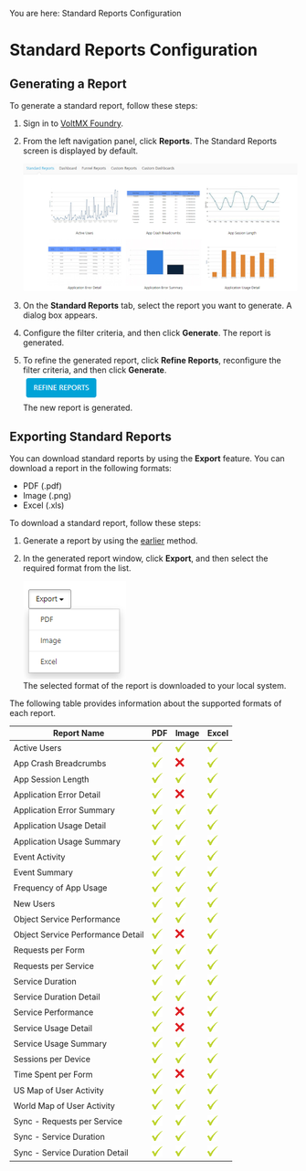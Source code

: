                              

You are here: Standard Reports Configuration

Standard Reports Configuration
==============================

Generating a Report
-------------------

To generate a standard report, follow these steps:

1.  Sign in to [VoltMX Foundry](https://manage.hclvoltmx.com/).
2.  From the left navigation panel, click **Reports**. The Standard Reports screen is displayed by default.  
      
    ![](Resources/Images/StandardReports_650x302.png)  

3.  On the **Standard Reports** tab, select the report you want to generate. A dialog box appears. 

4.  Configure the filter criteria, and then click **Generate**. The report is generated.

5.  To refine the generated report, click **Refine Reports**, reconfigure the filter criteria, and then click **Generate**.  
    ![](Resources/Images/Refine_Reports.PNG)  
    The new report is generated.

Exporting Standard Reports
--------------------------

You can download standard reports by using the **Export** feature. You can download a report in the following formats:

*   PDF (.pdf)
*   Image (.png)
*   Excel (.xls)

To download a standard report, follow these steps:

1.  Generate a report by using the [earlier](#generating-a-report) method.
2.  In the generated report window, click **Export**, and then select the required format from the list.  
      
    ![](Resources/Images/Export_Reports.PNG)  
    The selected format of the report is downloaded to your local system.

The following table provides information about the supported formats of each report.

  
| Report Name | PDF | Image | Excel |
| --- | --- | --- | --- |
| Active Users | ![](Resources/Images/GreenCheck_19x19.png) | ![](Resources/Images/GreenCheck_19x19.png) | ![](Resources/Images/GreenCheck_19x19.png) |
| App Crash Breadcrumbs | ![](Resources/Images/GreenCheck_19x19.png) | ![](Resources/Images/RedX_16x16.png) | ![](Resources/Images/GreenCheck_19x19.png) |
| App Session Length | ![](Resources/Images/GreenCheck_19x19.png) | ![](Resources/Images/GreenCheck_19x19.png) | ![](Resources/Images/GreenCheck_19x19.png) |
| Application Error Detail | ![](Resources/Images/GreenCheck_19x19.png) | ![](Resources/Images/RedX_16x16.png) | ![](Resources/Images/GreenCheck_19x19.png) |
| Application Error Summary | ![](Resources/Images/GreenCheck_19x19.png) | ![](Resources/Images/GreenCheck_19x19.png) | ![](Resources/Images/GreenCheck_19x19.png) |
| Application Usage Detail | ![](Resources/Images/GreenCheck_19x19.png) | ![](Resources/Images/GreenCheck_19x19.png) | ![](Resources/Images/GreenCheck_19x19.png) |
| Application Usage Summary | ![](Resources/Images/GreenCheck_19x19.png) | ![](Resources/Images/GreenCheck_19x19.png) | ![](Resources/Images/GreenCheck_19x19.png) |
| Event Activity | ![](Resources/Images/GreenCheck_19x19.png) | ![](Resources/Images/GreenCheck_19x19.png) | ![](Resources/Images/GreenCheck_19x19.png) |
| Event Summary | ![](Resources/Images/GreenCheck_19x19.png) | ![](Resources/Images/GreenCheck_19x19.png) | ![](Resources/Images/GreenCheck_19x19.png) |
| Frequency of App Usage | ![](Resources/Images/GreenCheck_19x19.png) | ![](Resources/Images/GreenCheck_19x19.png) | ![](Resources/Images/GreenCheck_19x19.png) |
| New Users | ![](Resources/Images/GreenCheck_19x19.png) | ![](Resources/Images/GreenCheck_19x19.png) | ![](Resources/Images/GreenCheck_19x19.png) |
| Object Service Performance | ![](Resources/Images/GreenCheck_19x19.png) | ![](Resources/Images/GreenCheck_19x19.png) | ![](Resources/Images/GreenCheck_19x19.png) |
| Object Service Performance Detail | ![](Resources/Images/GreenCheck_19x19.png) | ![](Resources/Images/RedX_16x16.png) | ![](Resources/Images/GreenCheck_19x19.png) |
| Requests per Form | ![](Resources/Images/GreenCheck_19x19.png) | ![](Resources/Images/GreenCheck_19x19.png) | ![](Resources/Images/GreenCheck_19x19.png) |
| Requests per Service | ![](Resources/Images/GreenCheck_19x19.png) | ![](Resources/Images/GreenCheck_19x19.png) | ![](Resources/Images/GreenCheck_19x19.png) |
| Service Duration | ![](Resources/Images/GreenCheck_19x19.png) | ![](Resources/Images/GreenCheck_19x19.png) | ![](Resources/Images/GreenCheck_19x19.png) |
| Service Duration Detail | ![](Resources/Images/GreenCheck_19x19.png) | ![](Resources/Images/GreenCheck_19x19.png) | ![](Resources/Images/GreenCheck_19x19.png) |
| Service Performance | ![](Resources/Images/GreenCheck_19x19.png) | ![](Resources/Images/RedX_16x16.png) | ![](Resources/Images/GreenCheck_19x19.png) |
| Service Usage Detail | ![](Resources/Images/GreenCheck_19x19.png) | ![](Resources/Images/RedX_16x16.png) | ![](Resources/Images/GreenCheck_19x19.png) |
| Service Usage Summary | ![](Resources/Images/GreenCheck_19x19.png) | ![](Resources/Images/GreenCheck_19x19.png) | ![](Resources/Images/GreenCheck_19x19.png) |
| Sessions per Device | ![](Resources/Images/GreenCheck_19x19.png) | ![](Resources/Images/GreenCheck_19x19.png) | ![](Resources/Images/GreenCheck_19x19.png) |
| Time Spent per Form | ![](Resources/Images/GreenCheck_19x19.png) | ![](Resources/Images/RedX_16x16.png) | ![](Resources/Images/GreenCheck_19x19.png) |
| US Map of User Activity | ![](Resources/Images/GreenCheck_19x19.png) | ![](Resources/Images/GreenCheck_19x19.png) | ![](Resources/Images/GreenCheck_19x19.png) |
| World Map of User Activity | ![](Resources/Images/GreenCheck_19x19.png) | ![](Resources/Images/GreenCheck_19x19.png) | ![](Resources/Images/GreenCheck_19x19.png) |
| Sync - Requests per Service | ![](Resources/Images/GreenCheck_19x19.png) | ![](Resources/Images/GreenCheck_19x19.png) | ![](Resources/Images/GreenCheck_19x19.png) |
| Sync - Service Duration | ![](Resources/Images/GreenCheck_19x19.png) | ![](Resources/Images/GreenCheck_19x19.png) | ![](Resources/Images/GreenCheck_19x19.png) |
| Sync - Service Duration Detail | ![](Resources/Images/GreenCheck_19x19.png) | ![](Resources/Images/GreenCheck_19x19.png) | ![](Resources/Images/GreenCheck_19x19.png) |

